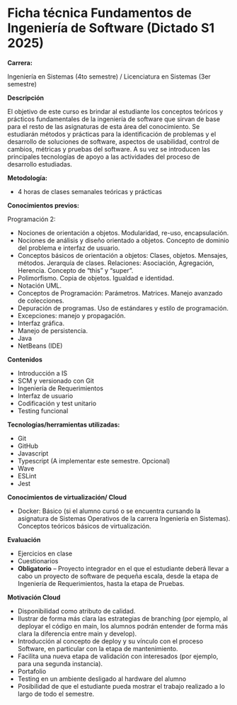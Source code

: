 # Ficha técnica Fundamentos de Ingeniería de Software (Dictado S1 2025)

**Carrera:**

Ingeniería en Sistemas (4to semestre) / Licenciatura en Sistemas (3er semestre)

**Descripción**

El objetivo de este curso es brindar al estudiante los conceptos teóricos y prácticos fundamentales de la ingeniería de software que sirvan de base para el resto de las asignaturas de esta área del conocimiento. Se estudiarán métodos y prácticas para la identificación de problemas y el desarrollo de soluciones de software, aspectos de usabilidad, control de cambios, métricas y pruebas del software. A su vez se introducen las principales tecnologías de apoyo a las actividades del proceso de desarrollo estudiadas.

**Metodología:**

*   4 horas de clases semanales teóricas y prácticas

**Conocimientos previos:**

Programación 2:

*   Nociones de orientación a objetos. Modularidad, re-uso, encapsulación.
*   Nociones de análisis y diseño orientado a objetos. Concepto de dominio del problema e interfaz de usuario.
*   Conceptos básicos de orientación a objetos: Clases, objetos. Mensajes, métodos. Jerarquía de clases. Relaciones: Asociación, Agregación, Herencia. Concepto de “this” y “super”.
*   Polimorfismo. Copia de objetos. Igualdad e identidad.
*   Notación UML.
*   Conceptos de Programación: Parámetros. Matrices. Manejo avanzado de colecciones.
*   Depuración de programas. Uso de estándares y estilo de programación.
*   Excepciones: manejo y propagación.
*   Interfaz gráfica.
*   Manejo de persistencia.
*   Java
*   NetBeans (IDE)

**Contenidos**

*   Introducción a IS
*   SCM y versionado con Git
*   Ingeniería de Requerimientos
*   Interfaz de usuario
*   Codificación y test unitario
*   Testing funcional

**Tecnologías/herramientas utilizadas:**

*   Git
*   GitHub
*   Javascript
*   Typescript (A implementar este semestre. Opcional)
*   Wave
*   ESLint
*   Jest

**Conocimientos de virtualización/ Cloud**

*   Docker: Básico (si el alumno cursó o se encuentra cursando la asignatura de Sistemas Operativos de la carrera Ingeniería en Sistemas). Conceptos teóricos básicos de virtualización.

**Evaluación**

*   Ejercicios en clase
*   Cuestionarios
*   **Obligatorio** – Proyecto integrador en el que el estudiante deberá llevar a cabo un proyecto de software de pequeña escala, desde la etapa de Ingeniería de Requerimientos, hasta la etapa de Pruebas.

**Motivación Cloud**

*   Disponibilidad como atributo de calidad.
*   Ilustrar de forma más clara las estrategias de branching (por ejemplo, al deployar el código en main, los alumnos podrán entender de forma más clara la diferencia entre main y develop).
*   Introducción al concepto de deploy y su vínculo con el proceso Software, en particular con la etapa de mantenimiento.
*   Facilita una nueva etapa de validación con interesados (por ejemplo, para una segunda instancia).
*   Portafolio
*   Testing en un ambiente desligado al hardware del alumno
*   Posibilidad de que el estudiante pueda mostrar el trabajo realizado a lo largo de todo el semestre.
